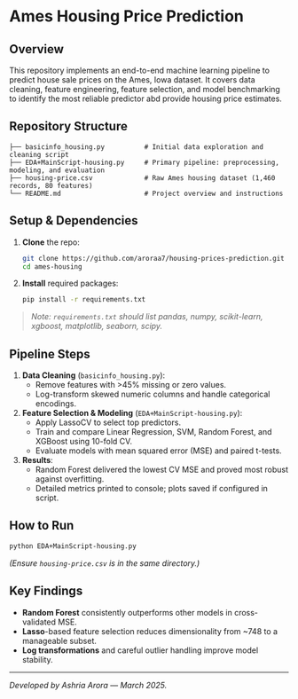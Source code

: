 # Ames Housing Price Prediction

## Overview
This repository implements an end-to-end machine learning pipeline to predict house sale prices on the Ames, Iowa dataset. It covers data cleaning, feature engineering, feature selection, and model benchmarking to identify the most reliable predictor abd provide housing price estimates.

## Repository Structure
```
├── basicinfo_housing.py          # Initial data exploration and cleaning script
├── EDA+MainScript-housing.py     # Primary pipeline: preprocessing, modeling, and evaluation
├── housing-price.csv             # Raw Ames housing dataset (1,460 records, 80 features)
└── README.md                     # Project overview and instructions
```

## Setup & Dependencies
1. **Clone** the repo:
   ```bash
   git clone https://github.com/aroraa7/housing-prices-prediction.git
   cd ames-housing
   ```
2. **Install** required packages:
   ```bash
   pip install -r requirements.txt
   ```

> _Note: `requirements.txt` should list pandas, numpy, scikit-learn, xgboost, matplotlib, seaborn, scipy._

## Pipeline Steps
1. **Data Cleaning** (`basicinfo_housing.py`):
   - Remove features with >45% missing or zero values.
   - Log-transform skewed numeric columns and handle categorical encodings.
2. **Feature Selection & Modeling** (`EDA+MainScript-housing.py`):
   - Apply LassoCV to select top predictors.
   - Train and compare Linear Regression, SVM, Random Forest, and XGBoost using 10-fold CV.
   - Evaluate models with mean squared error (MSE) and paired t-tests.
3. **Results**:
   - Random Forest delivered the lowest CV MSE and proved most robust against overfitting.
   - Detailed metrics printed to console; plots saved if configured in script.

## How to Run
```bash
python EDA+MainScript-housing.py
```  
*(Ensure `housing-price.csv` is in the same directory.)*

## Key Findings
- **Random Forest** consistently outperforms other models in cross-validated MSE.
- **Lasso**-based feature selection reduces dimensionality from ~748 to a manageable subset.
- **Log transformations** and careful outlier handling improve model stability.


---
_Developed by Ashria Arora — March 2025._


